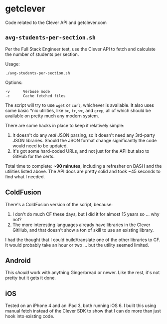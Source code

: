 # getclever

Code related to the Clever API and getclever.com

## `avg-students-per-section.sh`

Per the Full Stack Engineer test, use the Clever API to fetch and calculate the number of students per section.

Usage:

```
./avg-students-per-section.sh
```

Options:

```
-v		Verbose mode
-c		Cache fetched files
```

The script will try to use `wget` or `curl`, whichever is available.  It also uses some basic *nix utilities, like `bc`, `tr`, `wc`, and `grep`, all of which should be available on pretty much any modern system.

There are some hacks in place to keep it relatively simple:

1. It doesn't do any _real_ JSON parsing, so it doesn't need any 3rd-party JSON libraries.  Should the JSON format change significantly the code would need to be updated.
2. It's got some hard-coded URLs, and not just for the API but also to GitHub for the certs.

Total time to complete: **~90 minutes**, including a refresher on BASH and the utilities listed above.  The API docs are pretty solid and took ~45 seconds to find what I needed.

## ColdFusion

There's a ColdFusion version of the script, because:

1. I don't do much CF these days, but I did it for almost 15 years so ... why not?
2. The more interesting languages already have libraries in the Clever GitHub, and that doesn't show a ton of skill to use an existing library.

I had the thought that I could build/translate one of the other libraries to CF.  It would probably take an hour or two ... but the utility seemed limited.

## Android

This _should_ work with anything Gingerbread or newer.  Like the rest, it's not pretty but it gets it done.

## iOS

Tested on an iPhone 4 and an iPad 3, both running iOS 6.  I built this using manual fetch instead of the Clever SDK to show that I can do more than just hook into existing code.